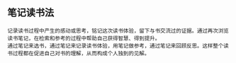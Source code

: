 ## 笔记读书法
    记录读书过程中产生的感动或思考，铭记这次读书体验，留下与书交流过的证据。通过再次浏览读书笔记，在检索和参考的过程中帮助自己获得智慧、得到提升。
    通过笔记来选书，通过笔记来记录读书体验，用笔记做参考，通过笔记来回顾反思。这样整个读书过程都在促进自己对书的理解，从而构成个人独到的见解。
